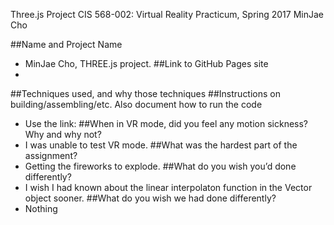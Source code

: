 Three.js Project
CIS 568-002: Virtual Reality Practicum, Spring 2017
MinJae Cho

##Name and Project Name
 - MinJae Cho, THREE.js project.
##Link to GitHub Pages site
 - 
##Techniques used, and why those techniques
##Instructions on building/assembling/etc. Also document how to run the code
 - Use the link:
##When in VR mode, did you feel any motion sickness? Why and why not?
 - I was unable to test VR mode.
##What was the hardest part of the assignment?
 - Getting the fireworks to explode.
##What do you wish you’d done differently?
 - I wish I had known about the linear interpolaton function in the Vector object sooner.
##What do you wish we had done differently?
 - Nothing
